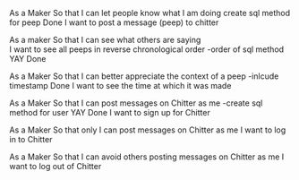 As a Maker
So that I can let people know what I am doing  create sql method for peep Done
I want to post a message (peep) to chitter

As a maker
So that I can see what others are saying  
I want to see all peeps in reverse chronological order -order of sql method YAY Done

As a Maker
So that I can better appreciate the context of a peep  -inlcude timestamp Done
I want to see the time at which it was made

As a Maker
So that I can post messages on Chitter as me -create sql method for user YAY Done
I want to sign up for Chitter

As a Maker
So that only I can post messages on Chitter as me 
I want to log in to Chitter

As a Maker
So that I can avoid others posting messages on Chitter as me
I want to log out of Chitter